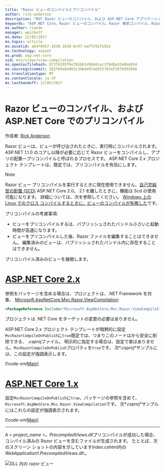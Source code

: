 ```yaml
---
title: "Razor ビューのコンパイルとプリコンパイル"
author: rick-anderson
description: "MVC Razor ビューのコンパイル、および ASP.NET Core アプリケーションでのプリコンパイルを有効にする方法を説明するリファレンス ドキュメント。"
keywords: "ASP.NET Core、Razor ビューのコンパイル、Razor 事前コンパイル、Razor プリコンパイル"
ms.author: riande
manager: wpickett
ms.date: 12/05/2017
ms.topic: article
ms.assetid: ab4705b7-1638-1638-bc97-ea7f292fe92a
ms.technology: aspnet
ms.prod: asp.net-core
uid: mvc/views/view-compilation
ms.openlocfilehash: 873f6203f9e7b5bb14968dcec3f8d8e5548bd834
ms.sourcegitcommit: 282f69e8dd63c39bde97a6d72783af2970d92040
ms.translationtype: MT
ms.contentlocale: ja-JP
ms.lasthandoff: 12/05/2017
---
```

# <a name="razor-view-compilation-and-precompilation-in-aspnet-core"></a>Razor ビューのコンパイル、および ASP.NET Core でのプリコンパイル

作成者: [Rick Anderson](https://twitter.com/RickAndMSFT)

Razor ビューは、ビューが呼び出されたときに、実行時にコンパイルされます。 ASP.NET 1.1.0 のコアし以降が必要に応じて Razor ビューをコンパイルし、アプリの配置&mdash;プリコンパイルと呼ばれるプロセスです。 ASP.NET Core 2.x プロジェクト テンプレートは、既定では、プリコンパイルを有効にします。

> [!NOTE]
> Razor ビュー プリコンパイルを実行するときに現在使用できません、[自己完結型の配置 (SCD)](/dotnet/core/deploying/#self-contained-deployments-scd) ASP.NET Core 2.0。 2.1 を離したときに、機能は Scd の使用可能になります。 詳細については、次を参照してください。 [Windows 上の Linux でのクロス コンパイルするときに、ビューのコンパイルが失敗した](https://github.com/aspnet/MvcPrecompilation/issues/102)です。

プリコンパイルの考慮事項:

* ビューをプリコンパイルするは、パブリッシュされたバンドル小さいと起動時間が高速になります。
* ビューをプリコンパイルした後、Razor ファイルを編集することはできません。 編集済みのビューは、パブリッシュされたバンドル内に存在することはできません。 

プリコンパイル済みのビューを展開します。

# <a name="aspnet-core-2xtabaspnetcore2x"></a>[ASP.NET Core 2.x](#tab/aspnetcore2x)

参照をパッケージを含める場合は、プロジェクトは、.NET Framework を対象、 [Microsoft.AspNetCore.Mvc.Razor.ViewCompilation](https://www.nuget.org/packages/Microsoft.AspNetCore.Mvc.Razor.ViewCompilation/):

```xml
<PackageReference Include="Microsoft.AspNetCore.Mvc.Razor.ViewCompilation" Version="2.0.0" PrivateAssets="All" />
```

プロジェクトは .NET Core をターゲットの変更の必要はありません。

ASP.NET Core 2.x プロジェクト テンプレートが暗黙的に設定`MvcRazorCompileOnPublish`に`true`既定では、つまりこのノードはから安全に削除できる、 *.csproj*ファイル。 明示的に指定する場合は、設定で害はありません、`MvcRazorCompileOnPublish`プロパティを`true`です。 次*.csproj*サンプルには、この設定が強調表示します。

[!code-xml[Main](view-compilation\sample\MvcRazorCompileOnPublish2.csproj?highlight=5)]

# <a name="aspnet-core-1xtabaspnetcore1x"></a>[ASP.NET Core 1.x](#tab/aspnetcore1x)

設定`MvcRazorCompileOnPublish`に`true`、パッケージの参照を含めて、`Microsoft.AspNetCore.Mvc.Razor.ViewCompilation`です。 次*.csproj*サンプルにはこれらの設定が強調表示されます。

[!code-xml[Main](view-compilation\sample\MvcRazorCompileOnPublish.csproj?highlight=5,12)]

---

A *< project_name >。PrecompiledViews.dll*プリコンパイルが成功した場合、コンパイル済みの Razor ビューを含むファイルが生成されます。 たとえば、次のスクリーン ショットの内容を示しています*Index.cshtml*内の*WebApplication1.PrecompiledViews.dll*:。

![DLL 内の razor ビュー](view-compilation/_static/razor-views-in-dll.png)
